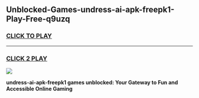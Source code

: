 
## Unblocked-Games-undress-ai-apk-freepk1-Play-Free-q9uzq
<h3>
<a href="https://premium76.site?title=undress-ai-apk-freepk1&ref=10A">CLICK TO PLAY</a></h3>
<hr>

<h3>
<a href="https://premium76.site?title=undress-ai-apk-freepk1&ref=10A">CLICK 2 PLAY</a>
  
</h3>

<a href="https://premium76.site?title=undress-ai-apk-freepk1&ref=10A"><img src="https://clearcache.store/games.png"></a>


**undress-ai-apk-freepk1 games unblocked: Your Gateway to Fun and Accessible Online Gaming**
